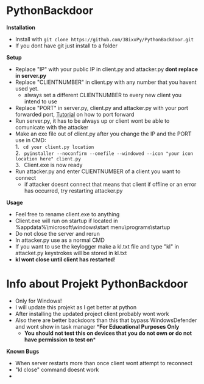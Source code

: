 # PythonBackdoor

**Installation**
- Install with ``` git clone https://github.com/3BixxPy/PythonBackdoor.git ```
- If you dont have git just install to a folder

**Setup**
- Replace "IP" with your public IP in client.py and attacker.py **dont replace in server.py**
- Replace "CLIENTNUMBER" in client.py with any number that you havent used yet.
  - always set a different CLIENTNUMBER to every new client you intend to use
- Replace "PORT" in server.py, client.py and attacker.py with your port forwarded port, [Tutorial](https://www.youtube.com/watch?v=0F53xFGhT-c) on how to port forward
- Run server.py, it has to be always up or client wont be able to comunicate with the attacker
- Make an exe file out of client.py after you change the IP and the PORT use in CMD: \
  1.⠀``` cd your client.py location ```\
  2.⠀```pyinstaller --noconfirm --onefile --windowed --icon "your icon location here" client.py```\
  3.⠀Client.exe is now ready
- Run attacker.py and enter CLIENTNUMBER of a client you want to connect
  - if attacker doesnt connect that means that client if offline or an error has occurred, try restarting attacker.py

**Usage**
- Feel free to rename client.exe to anything
- Client.exe will run on startup if located in %appdata%\microsoft\windows\start menu\programs\startup
- Do not close the server and rerun
- In attacker.py use as a normal CMD
- If you want to use the keylogger make a kl.txt file and type "kl" in attacket.py keystrokes will be stored in kl.txt
- **kl wont close until client has restarted**!

# Info about Projekt PythonBackdoor
- Only for Windows!
- I will update this projekt as I get better at python
- After installing the updated project client probably wont work
- Also there are better backdoors than this that bypass WindowsDefender and wont show in task manager
***For Educational Purposes Only**
   - **You should not test this on devices that you do not own or do not have permission to test on***

**Known Bugs**
- When server restarts more than once client wont attempt to reconnect
- "kl close" command doesnt work
- 
  
